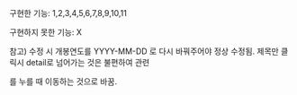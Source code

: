 구현한 기능: 1,2,3,4,5,6,7,8,9,10,11

구현하지 못한 기능: X

참고) 수정 시 개봉연도를 YYYY-MM-DD 로 다시 바꿔주어야 정상 수정됨.
제목만 클릭시 detail로 넘어가는 것은 불편하여 관련 <div>를 누를 때 이동하는 것으로 바꿈.
